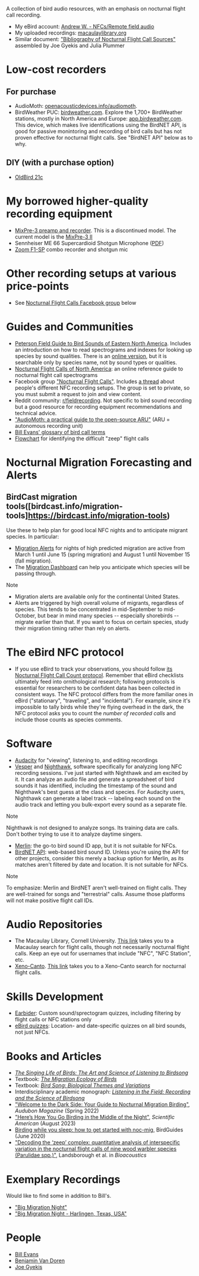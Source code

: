 A collection of bird audio resources, with an emphasis on nocturnal flight call recording.

* My eBird account: [Andrew W. - NFCs/Remote field audio](https://ebird.org/profile/NjIxMzM1Nw/world)
* My uploaded recordings: [macaulaylibrary.org](https://search.macaulaylibrary.org/catalog?userId=USER6213357)
* Similar document: ["Bibliography of Nocturnal Flight Call Sources"](https://docs.google.com/document/d/1YaKaqGodIJnhLMBfQTJAxRnk9Cb4qoE4H1syjpL1Otg/edit?fbclid=IwY2xjawFa6aZleHRuA2FlbQIxMAABHbxYmn7XsiKwD7ot-3ie1P-bniEka6qCcxwdQRuaiORQHy7j4bTmYfiAmA_aem_-5hW-eN4yluYl_Hctfh3hw) assembled by Joe Gyekis and Julia Plummer

# Low-cost recorders
## For purchase
* AudioMoth: [openacousticdevices.info/audiomoth](https://openacousticdevices.info/audiomoth).
* BirdWeather PUC: [birdweather.com](https://birdweather.com). Explore the 1,700+ BirdWeather stations, mostly in North America and Europe: [app.birdweather.com](https://app.birdweather.com). This device, which makes live identifications using the BirdNET API, is good for passive monintoring and recording of bird calls but has not proven effective for nocturnal flight calls. See "BirdNET API" below as to why.
## DIY (with a purchase option)
* [OldBird 21c](http://oldbird.org)

# My borrowed higher-quality recording equipment
* [MixPre-3 preamp and recorder](https://www.sounddevices.com/product/mixpre-3/). This is a discontinued model. The current model is the [MixPre-3 II](https://www.sounddevices.com/product/mixpre-3-ii/)
* Sennheiser ME 66 Supercardioid Shotgun Microphone ([PDF](https://assets.sennheiser.com/global-downloads/file/11897/SpecSheet_ME_66_EN.pdf))
* [Zoom F1-SP](https://zoomcorp.com/en/us/field-recorders/field-recorders/f1-sp/) combo recorder and shotgun mic

# Other recording setups at various price-points
* See [Nocturnal Flight Calls Facebook group](https://www.facebook.com/groups/NocturnalFlightCalls/) below

# Guides and Communities
* [Peterson Field Guide to Bird Sounds of Eastern North America](https://harpercollins.com/products/peterson-field-guide-to-bird-sounds-of-eastern-north-america-nathan-pieplow). Includes an introduction on how to read spectrograms and indexes for looking up species by sound qualities. There is an [online version](https://academy.allaboutbirds.org/peterson-field-guide-to-bird-sounds), but it is searchable only by species name, not by sound types or qualities.
* [Nocturnal Flight Calls of North America](https://nocturnalflightcalls.com/): an online reference guide to nocturnal flight call spectrograms
* Facebook group ["Nocturnal Flight Calls"](https://www.facebook.com/groups/NocturnalFlightCalls/). Includes [a thread](https://www.facebook.com/groups/NocturnalFlightCalls/posts/10165508057595436/) about people's different NFC recording setups. The group is set to private, so you must submit a request to join and view content.
* Reddit community: [r/fieldrecording](https://www.reddit.com/r/fieldrecording/). Not specific to bird sound recording but a good resource for recording equipment recommendations and technical advice.
* ["AudioMoth: a practical guide to the open-source ARU"](https://github.com/rhine3/audiomoth-guide/blob/master/guide.md) (ARU = autonomous recording unit)
* [Bill Evans' glossary of bird call terms](http://oldbird.org/pubs/fcmb/pages/glossary.htm)
* [Flowchart](https://github.com/AndrewW-NFC/Bird-Audio-Resources/blob/main/Zeep%20flowchart%20-%20Landborough%20page%2012.jpg) for identifying the difficult "zeep" flight calls

# Nocturnal Migration Forecasting and Alerts
## BirdCast migration tools([birdcast.info/migration-tools]https://birdcast.info/migration-tools)
Use these to help plan for good local NFC nights and to anticipate migrant species. In particular:
* [Migration Alerts](https://birdcast.info/migration-tools/local-migration-alerts/) for nights of high predicted migration are active from March 1 until June 15 (spring migration) and August 1 until November 15 (fall migration).
* The [Migration Dashboard](https://birdcast.info/migration-tools/migration-dashboard/) can help you anticipate which species will be passing through.

> [!NOTE]
> * Migration alerts are available only for the continental United States.
> * Alerts are triggered by high overall volume of migrants, regardless of species. This tends to be concentrated in mid-September to mid-October, but bear in mind many species -- especially shorebirds -- migrate earlier than that. If you want to focus on certain species, study their migration timing rather than rely on alerts.

# The eBird NFC protocol
* If you use eBird to track your observations, you should follow [its Nocturnal Flight Call Count protocol](https://support.ebird.org/en/support/solutions/articles/48000950859-guide-to-ebird-protocols#anchorNFC). Remember that eBird checklists ultimately feed into ornithological research; following protocols is essential for researchers to be confident data has been collected in consistent ways. The NFC protocol differs from the more familiar ones in eBird ("stationary", "traveling", and "incidental"). For example, since it's impossible to tally birds while they're flying overhead in the dark, the NFC protocol asks you to count the _number of recorded calls_ and include those counts as species comments. 

# Software
* [Audacity](https://audacityteam.org) for "viewing", listening to, and editing recordings
* [Vesper](https://github.com/RichardLitt/nfc-resources) and [Nighthawk](https://github.com/bmvandoren/Nighthawk), software specifically for analyzing long NFC recording sessions. I've just started with Nighthawk and am excited by it. It can analyze an audio file and generate a spreadsheet of bird sounds it has identified, including the timestamp of the sound and Nighthawk's best guess at the class and species. For Audacity users, Nighthawk can generate a label track -- labeling each sound on the audio track and letting you bulk-export every sound as a separate file.
> [!NOTE]
  > Nighthawk is not designed to analyze songs. Its training data are calls. Don't bother trying to use it to analyze daytime singers.
* [Merlin](https://merlin.allaboutbirds.org/): the go-to bird sound ID app, but it is not suitable for NFCs.
* [BirdNET API](https://birdnet.cornell.edu/api/): web-based bird sound ID. Unless you're using the API for other projects, consider this merely a backup option for Merlin, as its matches aren't filtered by date and location. It is not suitable for NFCs.

> [!NOTE]
> To emphasize: Merlin and BirdNET aren't well-trained on flight calls. They are well-trained for songs and "terrestrial" calls. Assume those platforms will not make positive flight call IDs.

# Audio Repositories
* The Macaulay Library, Cornell University. [This link](https://search.macaulaylibrary.org/catalog?mediaType=audio&tag=flight_call) takes you to a Macaulay search for flight calls, though not necessarily nocturnal flight calls. Keep an eye out for usernames that include "NFC", "NFC Station", etc.
* [Xeno-Canto](https://xeno-canto.org). [This link](https://xeno-canto.org/explore?query=type:%22nocturnal%20flight%20call%22) takes you to a Xeno-Canto search for nocturnal flight calls.

# Skills Development
* [Earbider](https://earbirder.com): Custom sound/sprectogram quizzes, including filtering by flight calls or NFC stations only
* [eBird quizzes](https://ebird.org/quiz): Location- and date-specific quizzes on all bird sounds, not just NFCs.

# Books and Articles
* [_The Singing Life of Birds: The Art and Science of Listening to Birdsong_](https://www.goodreads.com/book/show/6263.The_Singing_Life_of_Birds)
* Textbook: [_The Migration Ecology of Birds_](https://www.goodreads.com/book/show/2138419.The_Migration_Ecology_of_Birds)
* Textbook: [_Bird Song: Biological Themes and Variations_](https://www.goodreads.com/book/show/4579255-bird-song)
* Interdisciplinary academic monograph: [_Listening in the Field: Recording and the Science of Birdsong_](https://www.goodreads.com/book/show/36722601-listening-in-the-field)
* ["Welcome to the Dark Side: Your Guide to Nocturnal Migration Birding"](https://www.audubon.org/magazine/spring-2022/welcome-dark-side-your-guide-nocturnal-migration), _Audubon Magazine_ (Spring 2022)
* ["Here’s How You Go Birding in the Middle of the Night"](https://www.scientificamerican.com/podcast/episode/heres-how-you-go-birding-in-the-middle-of-the-night1/), _Scientific American_ (August 2023)
* [Birding while you sleep: how to get started with noc-mig](https://www.birdguides.com/articles/general-birding/birding-while-you-sleep-how-to-get-started-with-noc-mig/), BirdGuides (June 2020)
* ["Decoding the ‘zeep’ complex: quantitative analysis of interspecific variation in the nocturnal flight calls of nine wood warbler species (Parulidae spp.)"](https://github.com/AndrewW-NFC/Bird-Audio-Resources/blob/main/Landsborough%20-%20Decoding%20the%20%E2%80%98zeep%E2%80%99%20complex.pdf), Landsborough et al. in _Bioacoustics_

# Exemplary Recordings
Would like to find some in addition to Bill's.
* ["Big Migration Night"](https://soundcloud.com/user-830174402/big-migration-night)
* ["Big Migration Night - Harlingen, Texas, USA"](https://soundcloud.com/user-830174402/big-migration-night-harlingen-texas-usa)

# People
* [Bill Evans](https://scholar.google.com/citations?user=XoZ5lP0AAAAJ&hl=en&oi=sra)
* [Benjamin Van Doren](https://www.migrationbiology.org)
* [Joe Gyekis](https://www.youtube.com/user/jgyekis/playlists)
